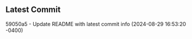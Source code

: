 
## Latest Commit
59050a5 - Update README with latest commit info (2024-08-29 16:53:20 -0400) <Yunxi-Zhou>
